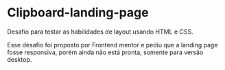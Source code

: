# Clipboard-landing-page
Desafio para testar as habilidades de layout usando HTML e CSS. 

Esse desafio foi proposto por Frontend mentor e pediu que a landing page fosse responsiva,
porém ainda não está pronta, somente para versão desktop. 
